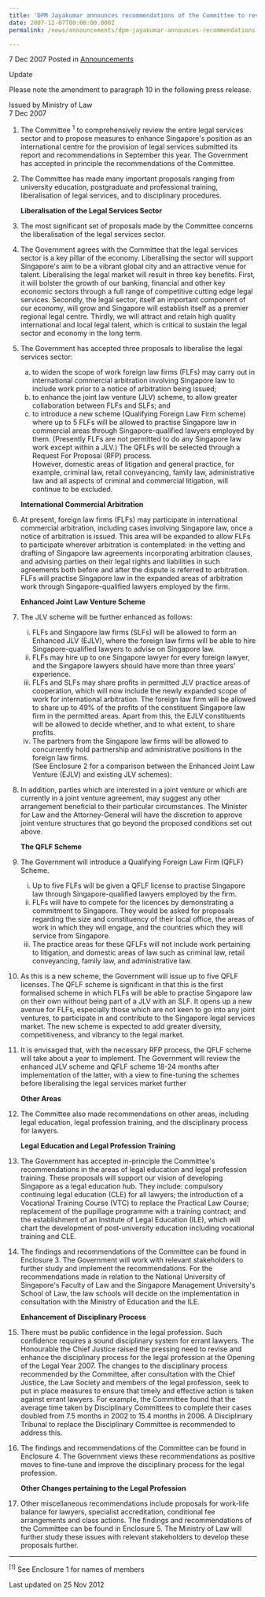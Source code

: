 ```yaml
---
title: 'DPM Jayakumar announces recommendations of the Committee to review the legal services sector'
date: 2007-12-07T00:00:00.000Z
permalink: /news/announcements/dpm-jayakumar-announces-recommendations-of-the-committee-to-review-the-legal-services-sector/

---
```



7 Dec 2007 Posted in [Announcements](/news/announcements)

Update

Please note the amendment to paragraph 10 in the following press release.

Issued by Ministry of Law  
7 Dec 2007

 1. The Committee <sup>1</sup> to comprehensively review the entire legal services sector and to propose measures to enhance Singapore's position as an international centre for the provision of legal services submitted its report and recommendations in September this year. The Government has accepted in principle the recommendations of the Committee.

 2. The Committee has made many important proposals ranging from university education, postgraduate and professional training, liberalisation of legal services, and to disciplinary procedures.
    
    **Liberalisation of the Legal Services Sector**
    
 3. The most significant set of proposals made by the Committee concerns the liberalisation of the legal services sector.

 4. The Government agrees with the Committee that the legal services sector is a key pillar of the economy. Liberalising the sector will support Singapore's aim to be a vibrant global city and an attractive venue for talent. Liberalising the legal market will result in three key benefits. First, it will bolster the growth of our banking, financial and other key economic sectors through a full range of competitive cutting edge legal services. Secondly, the legal sector, itself an important component of our economy, will grow and Singapore will establish itself as a premier regional legal centre. Thirdly, we will attract and retain high quality international and local legal talent, which is critical to sustain the legal sector and economy in the long term.
 
 5. The Government has accepted three proposals to liberalise the legal services sector: 
    <ol style="list-style-type: lower-alpha">
    <li>to widen the scope of work foreign law firms (FLFs) may carry out in international commercial arbitration involving Singapore law to include work prior to a notice of arbitration being issued; </li>
    <li>to enhance the joint law venture (JLV) scheme, to allow greater collaboration between FLFs and SLFs; and </li>
    <li>to introduce a new scheme (Qualifying Foreign Law Firm scheme) where up to 5 FLFs will be allowed to practise Singapore law in commercial areas through Singapore-qualified lawyers employed by them. (Presently FLFs are not permitted to do any Singapore law work except within a JLV.) The QFLFs will be selected through a Request For Proposal (RFP) process. </li>
    <li style="list-style-type: none">However, domestic areas of litigation and general practice, for example, criminal law, retail conveyancing, family law, administrative law and all aspects of criminal and commercial litigation, will continue to be excluded.</li>
    </ol>
    
    **International Commercial Arbitration** 
    
 6. At present, foreign law firms (FLFs) may participate in international commercial arbitration, including cases involving Singapore law, once a notice of arbitration is issued. This area will be expanded to allow FLFs to participate wherever arbitration is contemplated: in the vetting and drafting of Singapore law agreements incorporating arbitration clauses, and advising parties on their legal rights and liabilities in such agreements both before and after the dispute is referred to arbitration. FLFs will practise Singapore law in the expanded areas of arbitration work through Singapore-qualified lawyers employed by the firm.
    
    **Enhanced Joint Law Venture Scheme**
 
 7. The JLV scheme will be further enhanced as follows:
    
    <ol style="list-style-type: lower-roman">
    <li>FLFs and Singapore law firms (SLFs) will be allowed to form an Enhanced JLV (EJLV), where the foreign law firms will be able to hire Singapore-qualified lawyers to advise on Singapore law.</li>

    <li>FLFs may hire up to one Singapore lawyer for every foreign lawyer, and the Singapore lawyers should have more than three years' experience. </li>

    <li>FLFs and SLFs may share profits in permitted JLV practice areas of cooperation, which will now include the newly expanded scope of work for international arbitration. The foreign law firm will be allowed to share up to 49% of the profits of the constituent Singapore law firm in the permitted areas. Apart from this, the EJLV constituents will be allowed to decide whether, and to what extent, to share profits. </li>

    <li>The partners from the Singapore law firms will be allowed to concurrently hold partnership and administrative positions in the foreign law firms.</li>

    <li style="list-style-type: none">(See Enclosure 2 for a comparison between the Enhanced Joint Law Venture (EJLV) and existing JLV schemes): </li>
    </ol>
    
 8. In addition, parties which are interested in a joint venture or which are currently in a joint venture agreement, may suggest any other arrangement beneficial to their particular circumstances. The Minister for Law and the Attorney-General will have the discretion to approve joint venture structures that go beyond the proposed conditions set out above.
    
    **The QFLF Scheme**
    
 9. The Government will introduce a Qualifying Foreign Law Firm (QFLF) Scheme.
    <ol style="list-style-type: lower-roman">
    <li>Up to five FLFs will be given a QFLF license to practise Singapore law through Singapore-qualified lawyers employed by the firm. </li>

    <li>FLFs will have to compete for the licences by demonstrating a commitment to Singapore. They would be asked for proposals regarding the size and constituency of their local office, the areas of work in which they will engage, and the countries which they will service from Singapore. </li>

    <li>The practice areas for these QFLFs will not include work pertaining to litigation, and domestic areas of law such as criminal law, retail conveyancing, family law, and administrative law. </li>
    </ol>
    
10. As this is a new scheme, the Government will issue up to five QFLF licenses. The QFLF scheme is significant in that this is the first formalised scheme in which FLFs will be able to practise Singapore law on their own without being part of a JLV with an SLF. It opens up a new avenue for FLFs, especially those which are not keen to go into any joint ventures, to participate in and contribute to the Singapore legal services market. The new scheme is expected to add greater diversity, competitiveness, and vibrancy to the legal market.

11. It is envisaged that, with the necessary RFP process, the QFLF scheme will take about a year to implement. The Government will review the enhanced JLV scheme and QFLF scheme 18-24 months after implementation of the latter, with a view to fine-tuning the schemes before liberalising the legal services market further
    
    **Other Areas**
    
12. The Committee also made recommendations on other areas, including legal education, legal profession training, and the disciplinary process for lawyers.    
    
    **Legal Education and Legal Profession Training**
    
13. The Government has accepted in-principle the Committee's recommendations in the areas of legal education and legal profession training. These proposals will support our vision of developing Singapore as a legal education hub. They include: compulsory continuing legal education (CLE) for all lawyers; the introduction of a Vocational Training Course (VTC) to replace the Practical Law Course; replacement of the pupillage programme with a training contract; and the establishment of an Institute of Legal Education (ILE), which will chart the development of post-university education including vocational training and CLE.

14. The findings and recommendations of the Committee can be found in Enclosure 3. The Government will work with relevant stakeholders to further study and implement the recommendations. For the recommendations made in relation to the National University of Singapore's Faculty of Law and the Singapore Management University's School of Law, the law schools will decide on the implementation in consultation with the Ministry of Education and the ILE.    
    
    **Enhancement of Disciplinary Process**

15. There must be public confidence in the legal profession. Such confidence requires a sound disciplinary system for errant lawyers. The Honourable the Chief Justice raised the pressing need to revise and enhance the disciplinary process for the legal profession at the Opening of the Legal Year 2007. The changes to the disciplinary process recommended by the Committee, after consultation with the Chief Justice, the Law Society and members of the legal profession, seek to put in place measures to ensure that timely and effective action is taken against errant lawyers. For example, the Committee found that the average time taken by Disciplinary Committees to complete their cases doubled from 7.5 months in 2002 to 15.4 months in 2006. A Disciplinary Tribunal to replace the Disciplinary Committee is recommended to address this.

16. The findings and recommendations of the Committee can be found in Enclosure 4. The Government views these recommendations as positive moves to fine-tune and improve the disciplinary process for the legal profession.    
    
    **Other Changes pertaining to the Legal Profession**

17. Other miscellaneous recommendations include proposals for work-life balance for lawyers, specialist accreditation, conditional fee arrangements and class actions. The findings and recommendations of the Committee can be found in Enclosure 5. The Ministry of Law will further study these issues with relevant stakeholders to develop these proposals further.

---

<sup>[1]</sup> See Enclosure 1 for names of members


<p class="right-side-updated">Last updated on 25 Nov 2012</p> 
    
    
    
    
    
    
    
 
